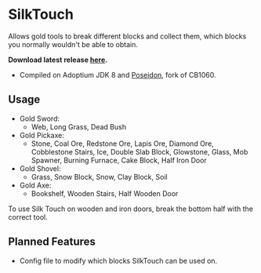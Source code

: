 # SilkTouch
Allows gold tools to break different blocks and collect them, which blocks you normally wouldn't be able to obtain.

<b>Download latest release [here](https://github.com/AleksandarHaralanov/SilkTouch/releases/latest).</b>
- Compiled on Adoptium JDK 8 and [Poseidon](https://github.com/RhysB/Project-Poseidon), fork of CB1060.

## Usage

- Gold Sword:
  - Web, Long Grass, Dead Bush
- Gold Pickaxe:
  - Stone, Coal Ore, Redstone Ore, Lapis Ore, Diamond Ore, Cobblestone Stairs, Ice, Double Slab Block, Glowstone, Glass, Mob Spawner, Burning Furnace, Cake Block, Half Iron Door
- Gold Shovel:
  - Grass, Snow Block, Snow, Clay Block, Soil
- Gold Axe:
  - Bookshelf, Wooden Stairs, Half Wooden Door

To use Silk Touch on wooden and iron doors, break the bottom half with the correct tool.

## Planned Features
- Config file to modify which blocks SilkTouch can be used on.